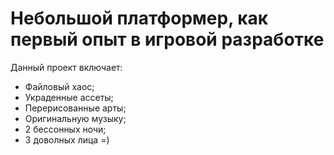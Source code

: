 # Небольшой платформер, как первый опыт в игровой разработке

Данный проект включает:
- Файловый хаос;
- Украденные ассеты;
- Перерисованные арты;
- Оригинальную музыку;
- 2 бессонных ночи;
- 3 доволных лица =)